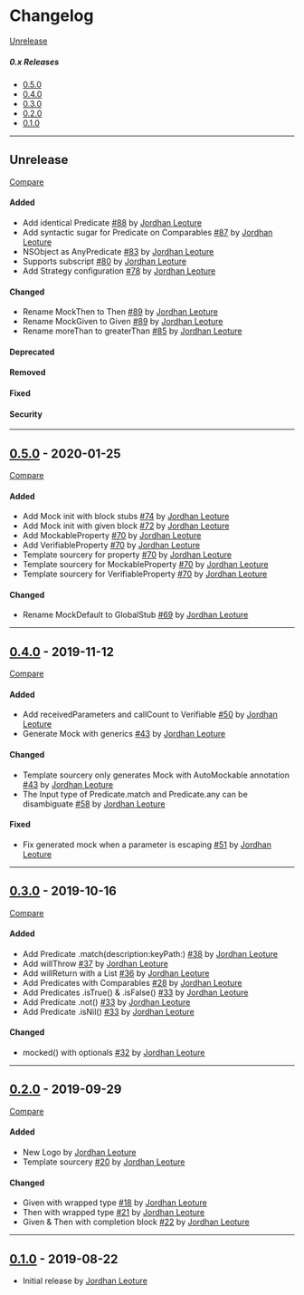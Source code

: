 # Changelog

[Unrelease](#Unrelease)

##### 0.x Releases
- [0.5.0](#0.5.0)
- [0.4.0](#0.4.0)
- [0.3.0](#0.3.0)
- [0.2.0](#0.2.0)
- [0.1.0](#0.1.0)

---
## Unrelease
[Compare](https://github.com/leoture/MockSwift/compare/v0.5.0...HEAD)
#### Added
- Add identical Predicate [#88](https://github.com/leoture/MockSwift/pull/88) by [Jordhan Leoture](https://github.com/leoture)
- Add syntactic sugar for Predicate on Comparables [#87](https://github.com/leoture/MockSwift/pull/87) by [Jordhan Leoture](https://github.com/leoture)
- NSObject as AnyPredicate [#83](https://github.com/leoture/MockSwift/pull/83) by [Jordhan Leoture](https://github.com/leoture)
- Supports subscript [#80](https://github.com/leoture/MockSwift/pull/80) by [Jordhan Leoture](https://github.com/leoture)
- Add Strategy configuration [#78](https://github.com/leoture/MockSwift/pull/78) by [Jordhan Leoture](https://github.com/leoture)

#### Changed
- Rename MockThen to Then [#89](https://github.com/leoture/MockSwift/pull/89) by [Jordhan Leoture](https://github.com/leoture)
- Rename MockGiven to Given [#89](https://github.com/leoture/MockSwift/pull/89) by [Jordhan Leoture](https://github.com/leoture)
- Rename moreThan to greaterThan [#85](https://github.com/leoture/MockSwift/pull/85) by [Jordhan Leoture](https://github.com/leoture)

#### Deprecated

#### Removed

#### Fixed

#### Security

---
## [0.5.0](https://github.com/leoture/MockSwift/releases/tag/v0.5.0) - 2020-01-25
[Compare](https://github.com/leoture/MockSwift/compare/v0.4.0...v0.5.0)
#### Added
- Add Mock init with block stubs [#74](https://github.com/leoture/MockSwift/pull/74) by [Jordhan Leoture](https://github.com/leoture)
- Add Mock init with given block [#72](https://github.com/leoture/MockSwift/pull/72) by [Jordhan Leoture](https://github.com/leoture)
- Add MockableProperty [#70](https://github.com/leoture/MockSwift/pull/70) by [Jordhan Leoture](https://github.com/leoture)
- Add VerifiableProperty [#70](https://github.com/leoture/MockSwift/pull/70) by [Jordhan Leoture](https://github.com/leoture)
- Template sourcery for property [#70](https://github.com/leoture/MockSwift/pull/70) by [Jordhan Leoture](https://github.com/leoture)
- Template sourcery for MockableProperty [#70](https://github.com/leoture/MockSwift/pull/70) by [Jordhan Leoture](https://github.com/leoture)
- Template sourcery for VerifiableProperty [#70](https://github.com/leoture/MockSwift/pull/70) by [Jordhan Leoture](https://github.com/leoture)

#### Changed
- Rename MockDefault to GlobalStub [#69](https://github.com/leoture/MockSwift/pull/69) by [Jordhan Leoture](https://github.com/leoture)

---
## [0.4.0](https://github.com/leoture/MockSwift/releases/tag/v0.4.0) - 2019-11-12
[Compare](https://github.com/leoture/MockSwift/compare/v0.3.0...v0.4.0)
#### Added
- Add receivedParameters and callCount to Verifiable [#50](https://github.com/leoture/MockSwift/pull/50) by [Jordhan Leoture](https://github.com/leoture)
- Generate Mock with generics [#43](https://github.com/leoture/MockSwift/pull/43) by [Jordhan Leoture](https://github.com/leoture)

#### Changed
- Template sourcery only generates Mock with AutoMockable annotation [#43](https://github.com/leoture/MockSwift/pull/43) by [Jordhan Leoture](https://github.com/leoture)
- The Input type of Predicate.match and Predicate.any can be disambiguate [#58](https://github.com/leoture/MockSwift/pull/58) by [Jordhan Leoture](https://github.com/leoture)

#### Fixed
- Fix generated mock when a parameter is escaping [#51](https://github.com/leoture/MockSwift/pull/51) by [Jordhan Leoture](https://github.com/leoture)

---
## [0.3.0](https://github.com/leoture/MockSwift/releases/tag/v0.3.0) - 2019-10-16
[Compare](https://github.com/leoture/MockSwift/compare/v0.2.0...v0.3.0)
#### Added
- Add Predicate .match(description:keyPath:) [#38](https://github.com/leoture/MockSwift/pull/38) by [Jordhan Leoture](https://github.com/leoture)
- Add willThrow [#37](https://github.com/leoture/MockSwift/pull/37) by [Jordhan Leoture](https://github.com/leoture)
- Add willReturn with a List [#36](https://github.com/leoture/MockSwift/pull/36) by [Jordhan Leoture](https://github.com/leoture)
- Add Predicates with Comparables [#28](https://github.com/leoture/MockSwift/pull/28) by [Jordhan Leoture](https://github.com/leoture)
- Add Predicates .isTrue() & .isFalse() [#33](https://github.com/leoture/MockSwift/pull/33) by [Jordhan Leoture](https://github.com/leoture)
- Add Predicate .not() [#33](https://github.com/leoture/MockSwift/pull/33) by [Jordhan Leoture](https://github.com/leoture)
- Add Predicate .isNil() [#33](https://github.com/leoture/MockSwift/pull/33) by [Jordhan Leoture](https://github.com/leoture)

#### Changed
- mocked() with optionals [#32](https://github.com/leoture/MockSwift/pull/32) by [Jordhan Leoture](https://github.com/leoture)

---
## [0.2.0](https://github.com/leoture/MockSwift/releases/tag/v0.2.0) - 2019-09-29
[Compare](https://github.com/leoture/MockSwift/compare/v0.1.0...v0.2.0)
#### Added
- New Logo by [Jordhan Leoture](https://github.com/leoture)
- Template sourcery [#20](https://github.com/leoture/MockSwift/pull/20) by [Jordhan Leoture](https://github.com/leoture)

#### Changed
- Given with wrapped type [#18](https://github.com/leoture/MockSwift/pull/18) by [Jordhan Leoture](https://github.com/leoture)
- Then with wrapped type [#21](https://github.com/leoture/MockSwift/pull/21) by [Jordhan Leoture](https://github.com/leoture)
- Given & Then with completion block [#22](https://github.com/leoture/MockSwift/pull/22) by [Jordhan Leoture](https://github.com/leoture)

---
## [0.1.0](https://github.com/leoture/MockSwift/releases/tag/v0.1.0) - 2019-08-22
- Initial release by [Jordhan Leoture](https://github.com/leoture)
